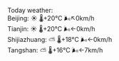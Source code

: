 Today weather:  
Beijing: ☀️ 🌡️+20°C 🌬️↖0km/h  
Tianjin: ☀️ 🌡️+20°C 🌬️←0km/h  
Shijiazhuang: ⛅️  🌡️+18°C 🌬️←0km/h  
Tangshan: ⛅️  🌡️+16°C 🌬️←7km/h  

